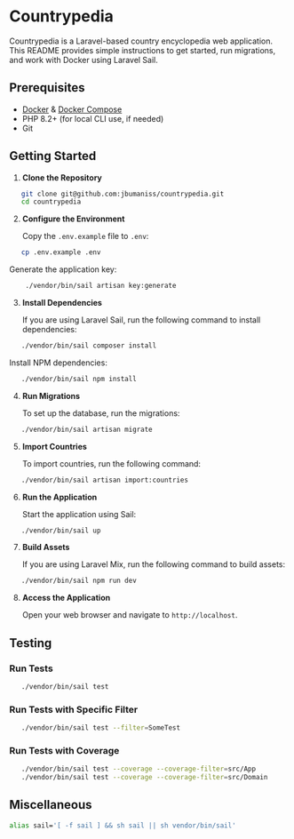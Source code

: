 # Countrypedia

Countrypedia is a Laravel-based country encyclopedia web application. This README provides simple instructions to get started, run migrations, and work with Docker using Laravel Sail.

## Prerequisites

- [Docker](https://www.docker.com/) & [Docker Compose](https://docs.docker.com/compose/)
- PHP 8.2+ (for local CLI use, if needed)
- Git

## Getting Started

1. **Clone the Repository**

```bash
   git clone git@github.com:jbumaniss/countrypedia.git
   cd countrypedia
```

2. **Configure the Environment**

   Copy the `.env.example` file to `.env`:

```bash
   cp .env.example .env
```

Generate the application key:

```bash
    ./vendor/bin/sail artisan key:generate
```

3. **Install Dependencies**

   If you are using Laravel Sail, run the following command to install dependencies:

```bash
   ./vendor/bin/sail composer install
```

   Install NPM dependencies:
```bash
   ./vendor/bin/sail npm install
```

4. **Run Migrations**

   To set up the database, run the migrations:

```bash
   ./vendor/bin/sail artisan migrate
```

5. **Import Countries**

   To import countries, run the following command:

```bash
   ./vendor/bin/sail artisan import:countries
```

6. **Run the Application**

   Start the application using Sail:

```bash
   ./vendor/bin/sail up
```

7. **Build Assets**

   If you are using Laravel Mix, run the following command to build assets:

```bash
   ./vendor/bin/sail npm run dev
```

8. **Access the Application**

   Open your web browser and navigate to `http://localhost`.


## Testing

### Run Tests

```bash
   ./vendor/bin/sail test
```

### Run Tests with Specific Filter

```bash
   ./vendor/bin/sail test --filter=SomeTest
```

### Run Tests with Coverage

```bash
   ./vendor/bin/sail test --coverage --coverage-filter=src/App
   ./vendor/bin/sail test --coverage --coverage-filter=src/Domain
```

## Miscellaneous

```bash
alias sail='[ -f sail ] && sh sail || sh vendor/bin/sail'
```